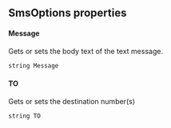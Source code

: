 ## SmsOptions properties

#### Message

Gets or sets the body text of the text message.

```txt
string Message
```

#### TO

Gets or sets the destination number(s)

```txt
string TO
```
